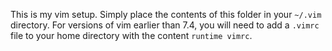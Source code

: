 This is my vim setup. Simply place the contents of this folder in
your `~/.vim` directory. For versions of vim earlier than 7.4, you will
need to add a `.vimrc` file to your home directory with the content `runtime
vimrc`.
